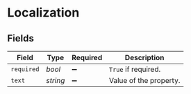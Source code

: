 # Localization


## Fields

| Field                  | Type                   | Required               | Description            |
| ---------------------- | ---------------------- | ---------------------- | ---------------------- |
| `required`             | *bool*                 | :heavy_minus_sign:     | `True` if required.    |
| `text`                 | *string*               | :heavy_minus_sign:     | Value of the property. |
